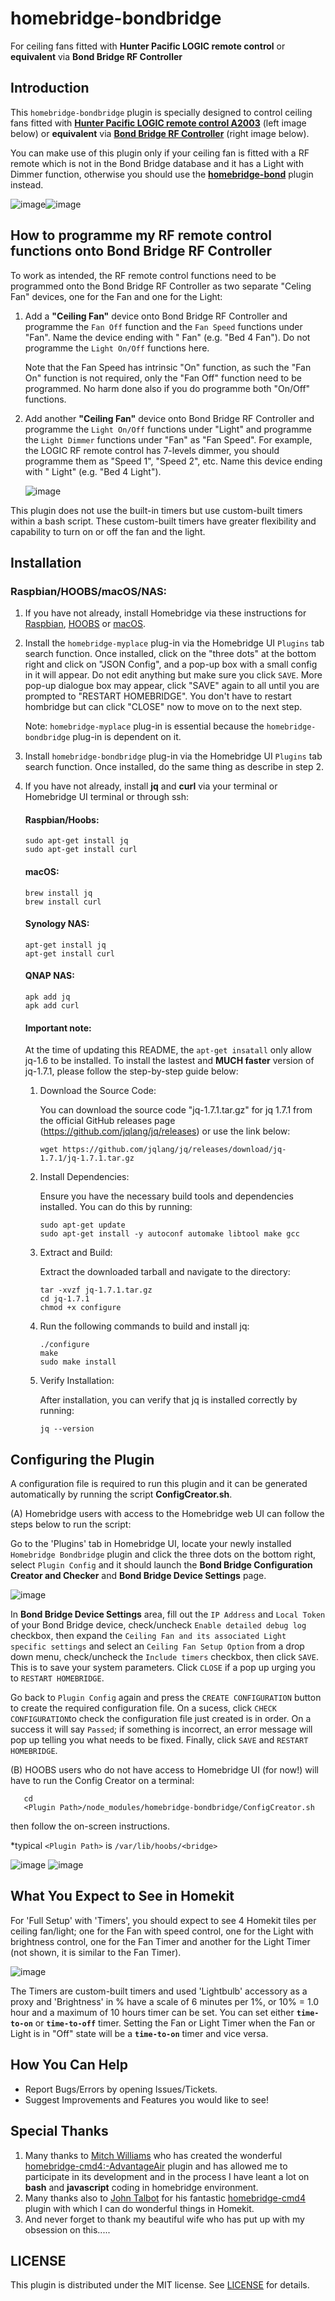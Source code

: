 # homebridge-bondbridge
For ceiling fans fitted with **Hunter Pacific LOGIC remote control** or **equivalent** via **Bond Bridge RF Controller**

## Introduction

This `homebridge-bondbridge` plugin is specially designed to control ceiling fans fitted with **[Hunter Pacific LOGIC remote control A2003](https://www.hunterpacificinternational.com/remotes)** (left image below) or **equivalent** via **[Bond Bridge RF Controller](https://bondhome.io/product/bond-bridge/)** (right image below). 

You can make use of this plugin only if your ceiling fan is fitted with a RF remote which is not in the Bond Bridge database and it has a Light with Dimmer function, otherwise you should use the **[homebridge-bond](https://github.com/aarons22/homebridge-bond)** plugin instead.

![image](https://user-images.githubusercontent.com/96530237/224465046-3ee8211e-c92c-4c8f-9119-77256fd9e0e9.png)![image](https://user-images.githubusercontent.com/96530237/226806633-a846876d-af1b-4b49-8417-a9cc919da790.png)

## How to programme my RF remote control functions onto Bond Bridge RF Controller
To work as intended, the RF remote control functions need to be programmed onto the Bond Bridge RF Controller as two separate "Celing Fan" devices, one for the Fan and one for the Light:
1. Add a **"Ceiling Fan"** device onto Bond Bridge RF Controller and programme the `Fan Off` function and the `Fan Speed` functions under "Fan". Name the device ending with " Fan" (e.g. "Bed 4 Fan"). Do not programme the `Light On/Off` functions here.  

     Note that the Fan Speed has intrinsic "On" function, as such the "Fan On" function is not required, only the "Fan Off" function need to be programmed.  No harm done also if you do programme both "On/Off" functions.

2. Add another **"Ceiling Fan"** device onto Bond Bridge RF Controller and programme the `Light On/Off` functions under "Light" and programme the `Light Dimmer` functions under "Fan" as "Fan Speed". For example, the LOGIC RF remote control has 7-levels dimmer, you should programme them as "Speed 1", "Speed 2", etc.  Name this device ending with " Light" (e.g. "Bed 4 Light").


     ![image](https://user-images.githubusercontent.com/96530237/226813380-1a867f56-61a5-42b8-ad10-5deeb7ac44f5.png)


This plugin does not use the built-in timers but use custom-built timers within a bash script. These custom-built timers have greater flexibility and capability to turn on or off the fan and the light. 

## Installation
### Raspbian/HOOBS/macOS/NAS:
1. If you have not already, install Homebridge via these instructions for [Raspbian](https://github.com/homebridge/homebridge/wiki/Install-Homebridge-on-Raspbian), [HOOBS](https://support.hoobs.org/docs) or [macOS](https://github.com/homebridge/homebridge/wiki/Install-Homebridge-on-macOS).
2. Install the `homebridge-myplace` plug-in via the Homebridge UI `Plugins` tab search function. Once installed, click on the "three dots" at the bottom right and click on "JSON Config", and a pop-up box with a small config in it will appear. Do not edit anything but make sure you click `SAVE`. More pop-up dialogue box may appear, click "SAVE" again to all until you are prompted to "RESTART HOMEBRIDGE".  You don't have to restart hombridge but can click "CLOSE" now to move on to the next step.
     
     Note: `homebridge-myplace` plug-in is essential because the `homebridge-bondbridge` plug-in is dependent on it.
3. Install `homebridge-bondbridge` plug-in via the Homebridge UI `Plugins` tab search function. Once installed, do the same thing as describe in step 2.
4. If you have not already, install  <B>jq</B> and <B>curl</B> via your terminal or Homebridge UI terminal or through ssh: 


     #### Raspbian/Hoobs:
     ```shell
     sudo apt-get install jq
     sudo apt-get install curl
     ```
     #### macOS:
     ```shell
     brew install jq
     brew install curl
     ```
     #### Synology NAS:

     ```shell
     apt-get install jq
     apt-get install curl
     ```
     #### QNAP NAS:

     ```shell
     apk add jq
     apk add curl
     ```
   #### Important note:
   At the time of updating this README, the `apt-get insatall` only allow jq-1.6 to be installed. To install the lastest and **MUCH faster** version of jq-1.7.1, please follow the step-by-step guide below:
   1. Download the Source Code:
   
      You can download the source code "jq-1.7.1.tar.gz" for jq 1.7.1 from the official GitHub releases page (https://github.com/jqlang/jq/releases) or use the link below:
      ```shell
      wget https://github.com/jqlang/jq/releases/download/jq-1.7.1/jq-1.7.1.tar.gz
      ```
   2. Install Dependencies:
   
      Ensure you have the necessary build tools and dependencies installed. You can do this by running:
      ```shell
      sudo apt-get update
      sudo apt-get install -y autoconf automake libtool make gcc
      ```
   3. Extract and Build:
   
      Extract the downloaded tarball and navigate to the directory:
      ```shell
      tar -xvzf jq-1.7.1.tar.gz
      cd jq-1.7.1
      chmod +x configure
      ```
   4. Run the following commands to build and install jq:
      ```shell
      ./configure
      make
      sudo make install
      ```
   5. Verify Installation:

      After installation, you can verify that jq is installed correctly by running:
      ```shell
      jq --version
      ```
      
## Configuring the Plugin
A configuration file is required to run this plugin and it can be generated automatically by running the script **ConfigCreator.sh**.

(A) Homebridge users with access to the Homebridge web UI can follow the steps below to run the script:

Go to the 'Plugins' tab in Homebridge UI, locate your newly installed `Homebridge Bondbridge` plugin and click the three dots on the bottom right, select `Plugin Config` and it should launch the <B>Bond Bridge Configuration Creator and Checker</B> and <B>Bond Bridge Device Settings</B> page.

![image](https://github.com/uswong/homebridge-bondbridge/assets/96530237/625bd9c3-2dac-4a40-8882-b3c3aa1fec8c)

In <B>Bond Bridge Device Settings</B> area, fill out the `IP Address` and `Local Token` of your Bond Bridge device, check/uncheck `Enable detailed debug log` checkbox, then expand the `Ceiling Fan and its associated Light specific settings` and select an `Ceiling Fan Setup Option` from a drop down menu, check/uncheck the `Include timers` checkbox, then click `SAVE`. This is to save your system parameters. Click `CLOSE` if a pop up urging you to `RESTART HOMEBRIDGE`.
   
   Go back to `Plugin Config` again and press the `CREATE CONFIGURATION` button to create the required configuration file.  On a sucess, click `CHECK CONFIGURATION`to check the configuration file just created is in order. On a success it will say `Passed`; if something is incorrect, an error message will pop up telling you what needs to be fixed. Finally, click `SAVE` and `RESTART HOMEBRIDGE`.

(B) HOOBS users who do not have access to Homebridge UI (for now!) will have to run the Config Creator on a terminal:
```shell
   cd
   <Plugin Path>/node_modules/homebridge-bondbridge/ConfigCreator.sh
```
  then follow the on-screen instructions.
  
  *typical `<Plugin Path>` is `/var/lib/hoobs/<bridge>` 

![image](https://github.com/uswong/homebridge-bondbridge/assets/96530237/3005ca90-06d9-482c-9279-83dec6272ccd)
![image](https://github.com/uswong/homebridge-bondbridge/assets/96530237/e347572f-bbd4-459d-9dc1-46264ef07af4)
 
 ## What You Expect to See in Homekit
For 'Full Setup' with 'Timers', you should expect to see 4 Homekit tiles per ceiling fan/light; one for the Fan with speed control, one for the Light with brightness control, one for the Fan Timer and another for the Light Timer (not shown, it is similar to the Fan Timer). 

![image](https://user-images.githubusercontent.com/96530237/227201500-5e0111cd-1a05-4d0c-82ea-8460e8156b83.png)

The Timers are custom-built timers and used 'Lightbulb' accessory as a proxy and 'Brightness' in % have a scale of 6 minutes per 1%, or 10% = 1.0 hour and a maximum of 10 hours timer can be set. You can set either **`time-to-on`** or **`time-to-off`** timer.  Setting the Fan or Light Timer when the Fan or Light is in "Off" state will be a **`time-to-on`** timer and vice versa.

## How You Can Help
* Report Bugs/Errors by opening Issues/Tickets.
* Suggest Improvements and Features you would like to see!

## Special Thanks
1. Many thanks to [Mitch Williams](https://github.com/mitch7391) who has created the wonderful [homebridge-cmd4:-AdvantageAir](https://github.com/mitch7391/homebridge-cmd4-AdvantageAir) plugin and has allowed me to participate in its development and in the process I have leant a lot on **bash** and **javascript** coding in homebridge environment.
2. Many thanks also to [John Talbot](https://github.com/ztalbot2000) for his fantastic [homebridge-cmd4](https://github.com/mitch7391/homebridge-cmd4) plugin with which I can do wonderful things in Homekit.
3. And never forget to thank my beautiful wife who has put up with my obsession on this.....

   
## LICENSE
This plugin is distributed under the MIT license. See [LICENSE](https://github.com/uswong/homebridge-myplace/blob/main/LICENSE) for details.

